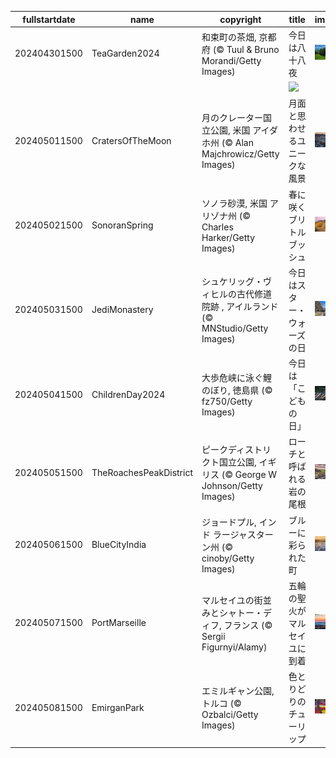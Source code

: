 |fullstartdate|name|copyright|title|image|
|--|--|--|--|--|
202404301500|TeaGarden2024|和束町の茶畑, 京都府 (© Tuul & Bruno Morandi/Getty Images)|今日は八十八夜|![](/ja-JP/2024/05/202404301500TeaGarden2024.jpg)|
||||![](/ja-JP/2024/05/.jpg)|
202405011500|CratersOfTheMoon|月のクレーター国立公園, 米国 アイダホ州 (© Alan Majchrowicz/Getty Images)|月面と思わせるユニークな風景|![](/ja-JP/2024/05/202405011500CratersOfTheMoon.jpg)|
202405021500|SonoranSpring|ソノラ砂漠, 米国 アリゾナ州 (© Charles Harker/Getty Images)|春に咲くブリトルブッシュ|![](/ja-JP/2024/05/202405021500SonoranSpring.jpg)|
202405031500|JediMonastery|シュケリッグ・ヴィヒルの古代修道院跡 , アイルランド (© MNStudio/Getty Images)|今日はスター・ウォーズの日|![](/ja-JP/2024/05/202405031500JediMonastery.jpg)|
202405041500|ChildrenDay2024|大歩危峡に泳ぐ鯉のぼり, 徳島県 (© fz750/Getty Images)|今日は「こどもの日」|![](/ja-JP/2024/05/202405041500ChildrenDay2024.jpg)|
202405051500|TheRoachesPeakDistrict|ピークディストリクト国立公園, イギリス (© George W Johnson/Getty Images)|ローチと呼ばれる岩の尾根|![](/ja-JP/2024/05/202405051500TheRoachesPeakDistrict.jpg)|
202405061500|BlueCityIndia|ジョードプル, インド ラージャスターン州 (© cinoby/Getty Images)|ブルーに彩られた町|![](/ja-JP/2024/05/202405061500BlueCityIndia.jpg)|
202405071500|PortMarseille|マルセイユの街並みとシャトー・ディフ, フランス (© Sergii Figurnyi/Alamy)|五輪の聖火がマルセイユに到着|![](/ja-JP/2024/05/202405071500PortMarseille.jpg)|
202405081500|EmirganPark|エミルギャン公園, トルコ (© Ozbalci/Getty Images)|色とりどりのチューリップ|![](/ja-JP/2024/05/202405081500EmirganPark.jpg)|
